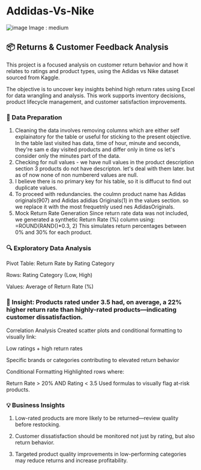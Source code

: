 # Addidas-Vs-Nike
![image](https://github.com/user-attachments/assets/016c7aa2-aac6-4efe-b585-8f95039a8da8)
Image : medium
## 📦 Returns & Customer Feedback Analysis
This project is a focused analysis on customer return behavior and how it relates to ratings and product types, using the Adidas vs Nike dataset sourced from Kaggle.

The objective is to uncover key insights behind high return rates using Excel for data wrangling and analysis. This work supports inventory decisions, product lifecycle management, and customer satisfaction improvements.

### 🧹 Data Preparation
1. Cleaning the data involves removing columns which are either self explainatory for the table or useful for sticking to the present objective.
In the table last visited has data, time of hour, minute and seconds, they're sam  e day visited products and differ only in time os let's consider only the minutes part of the data.
2. Checking for null values - we have null values in the product description section 3 products do not have descripton. let's deal with them later. but as of now none of non numbererd values are null.
3. I believe there is no primary key for his table, so it is diffucut to find out duplicate values. 
4. To proceed with redundancies. the coulmn product name has Adidas originals(907) and Adidas adidias Originals(1) in the values section. so we replace it with the most frequetnly used nes AdidasOriginals. 
5. Mock Return Rate Generation Since return rate data was not included, we generated a synthetic Return Rate (%) column using:
=ROUND(RAND()*0.3, 2)
This simulates return percentages between 0% and 30% for each product.

### 🔍 Exploratory Data Analysis
Pivot Table: Return Rate by Rating Category

Rows: Rating Category (Low, High)

Values: Average of Return Rate (%)

### 🎯 Insight: Products rated under 3.5 had, on average, a 22% higher return rate than highly-rated products—indicating customer dissatisfaction.

Correlation Analysis Created scatter plots and conditional formatting to visually link:

Low ratings + high return rates

Specific brands or categories contributing to elevated return behavior

Conditional Formatting Highlighted rows where:

Return Rate > 20% AND Rating < 3.5
Used formulas to visually flag at-risk products.

### 💡 Business Insights
1. Low-rated products are more likely to be returned—review quality before restocking.

2. Customer dissatisfaction should be monitored not just by rating, but also return behavior.

3. Targeted product quality improvements in low-performing categories may reduce returns and increase profitability.

